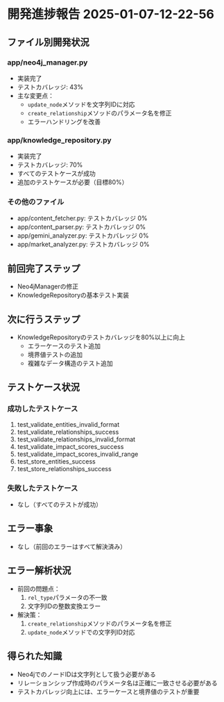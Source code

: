 # 開発進捗報告 2025-01-07-12-22-56

## ファイル別開発状況

### app/neo4j_manager.py
- 実装完了
- テストカバレッジ: 43%
- 主な変更点：
  - `update_node`メソッドを文字列IDに対応
  - `create_relationship`メソッドのパラメータ名を修正
  - エラーハンドリングを改善

### app/knowledge_repository.py
- 実装完了
- テストカバレッジ: 70%
- すべてのテストケースが成功
- 追加のテストケースが必要（目標80%）

### その他のファイル
- app/content_fetcher.py: テストカバレッジ 0%
- app/content_parser.py: テストカバレッジ 0%
- app/gemini_analyzer.py: テストカバレッジ 0%
- app/market_analyzer.py: テストカバレッジ 0%

## 前回完了ステップ
- Neo4jManagerの修正
- KnowledgeRepositoryの基本テスト実装

## 次に行うステップ
- KnowledgeRepositoryのテストカバレッジを80%以上に向上
  - エラーケースのテスト追加
  - 境界値テストの追加
  - 複雑なデータ構造のテスト追加

## テストケース状況
### 成功したテストケース
1. test_validate_entities_invalid_format
2. test_validate_relationships_success
3. test_validate_relationships_invalid_format
4. test_validate_impact_scores_success
5. test_validate_impact_scores_invalid_range
6. test_store_entities_success
7. test_store_relationships_success

### 失敗したテストケース
- なし（すべてのテストが成功）

## エラー事象
- なし（前回のエラーはすべて解決済み）

## エラー解析状況
- 前回の問題点：
  1. `rel_type`パラメータの不一致
  2. 文字列IDの整数変換エラー
- 解決策：
  1. `create_relationship`メソッドのパラメータ名を修正
  2. `update_node`メソッドでの文字列ID対応

## 得られた知識
- Neo4jでのノードIDは文字列として扱う必要がある
- リレーションシップ作成時のパラメータ名は正確に一致させる必要がある
- テストカバレッジ向上には、エラーケースと境界値のテストが重要 